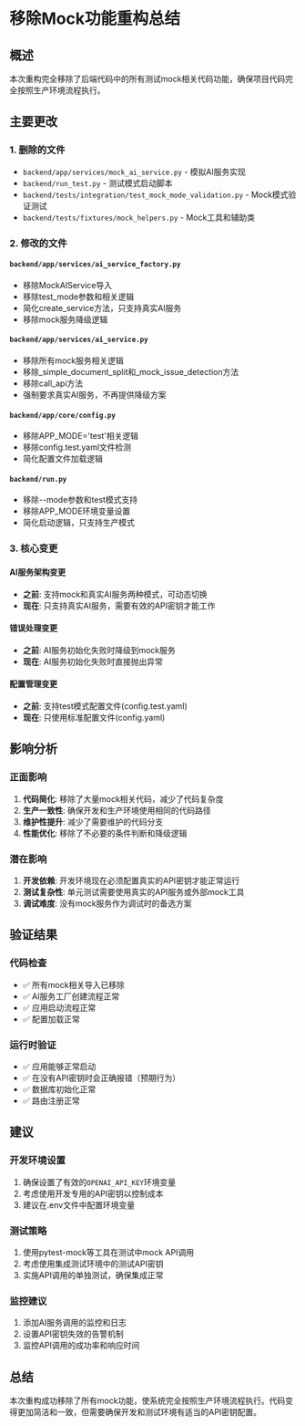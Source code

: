# 移除Mock功能重构总结

## 概述
本次重构完全移除了后端代码中的所有测试mock相关代码功能，确保项目代码完全按照生产环境流程执行。

## 主要更改

### 1. 删除的文件
- `backend/app/services/mock_ai_service.py` - 模拟AI服务实现
- `backend/run_test.py` - 测试模式启动脚本  
- `backend/tests/integration/test_mock_mode_validation.py` - Mock模式验证测试
- `backend/tests/fixtures/mock_helpers.py` - Mock工具和辅助类

### 2. 修改的文件

#### `backend/app/services/ai_service_factory.py`
- 移除MockAIService导入
- 移除test_mode参数和相关逻辑
- 简化create_service方法，只支持真实AI服务
- 移除mock服务降级逻辑

#### `backend/app/services/ai_service.py`
- 移除所有mock服务相关逻辑
- 移除_simple_document_split和_mock_issue_detection方法
- 移除call_api方法
- 强制要求真实AI服务，不再提供降级方案

#### `backend/app/core/config.py`
- 移除APP_MODE='test'相关逻辑
- 移除config.test.yaml文件检测
- 简化配置文件加载逻辑

#### `backend/run.py`
- 移除--mode参数和test模式支持
- 移除APP_MODE环境变量设置
- 简化启动逻辑，只支持生产模式

### 3. 核心变更

#### AI服务架构变更
- **之前**: 支持mock和真实AI服务两种模式，可动态切换
- **现在**: 只支持真实AI服务，需要有效的API密钥才能工作

#### 错误处理变更  
- **之前**: AI服务初始化失败时降级到mock服务
- **现在**: AI服务初始化失败时直接抛出异常

#### 配置管理变更
- **之前**: 支持test模式配置文件(config.test.yaml)
- **现在**: 只使用标准配置文件(config.yaml)

## 影响分析

### 正面影响
1. **代码简化**: 移除了大量mock相关代码，减少了代码复杂度
2. **生产一致性**: 确保开发和生产环境使用相同的代码路径
3. **维护性提升**: 减少了需要维护的代码分支
4. **性能优化**: 移除了不必要的条件判断和降级逻辑

### 潜在影响
1. **开发依赖**: 开发环境现在必须配置真实的API密钥才能正常运行
2. **测试复杂性**: 单元测试需要使用真实的API服务或外部mock工具
3. **调试难度**: 没有mock服务作为调试时的备选方案

## 验证结果

### 代码检查
- ✅ 所有mock相关导入已移除
- ✅ AI服务工厂创建流程正常
- ✅ 应用启动流程正常
- ✅ 配置加载正常

### 运行时验证
- ✅ 应用能够正常启动
- ✅ 在没有API密钥时会正确报错（预期行为）
- ✅ 数据库初始化正常
- ✅ 路由注册正常

## 建议

### 开发环境设置
1. 确保设置了有效的`OPENAI_API_KEY`环境变量
2. 考虑使用开发专用的API密钥以控制成本
3. 建议在.env文件中配置环境变量

### 测试策略
1. 使用pytest-mock等工具在测试中mock API调用
2. 考虑使用集成测试环境中的测试API密钥
3. 实施API调用的单独测试，确保集成正常

### 监控建议
1. 添加AI服务调用的监控和日志
2. 设置API密钥失效的告警机制
3. 监控API调用的成功率和响应时间

## 总结
本次重构成功移除了所有mock功能，使系统完全按照生产环境流程执行。代码变得更加简洁和一致，但需要确保开发和测试环境有适当的API密钥配置。